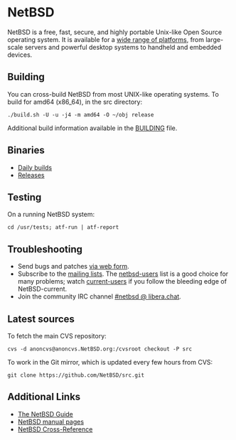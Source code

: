 NetBSD
======

NetBSD is a free, fast, secure, and highly portable Unix-like Open
Source operating system.  It is available for a [wide range of
platforms](https://wiki.NetBSD.org/ports/), from large-scale servers
and powerful desktop systems to handheld and embedded devices.

Building
--------

You can cross-build NetBSD from most UNIX-like operating systems.
To build for amd64 (x86_64), in the src directory:

    ./build.sh -U -u -j4 -m amd64 -O ~/obj release

Additional build information available in the [BUILDING](BUILDING) file.

Binaries
--------

- [Daily builds](https://nycdn.NetBSD.org/pub/NetBSD-daily/HEAD/latest/)
- [Releases](https://cdn.NetBSD.org/pub/NetBSD/)

Testing
-------

On a running NetBSD system:

    cd /usr/tests; atf-run | atf-report

Troubleshooting
---------------

- Send bugs and patches [via web form](https://www.NetBSD.org/cgi-bin/sendpr.cgi?gndb=netbsd).
- Subscribe to the [mailing lists](https://www.NetBSD.org/mailinglists/).
  The [netbsd-users](https://www.NetBSD.org/mailinglists/#netbsd-users) list is a good choice for many problems; watch [current-users](https://www.NetBSD.org/mailinglists/#current-users) if you follow the bleeding edge of NetBSD-current.
- Join the community IRC channel [#netbsd @ libera.chat](https://web.libera.chat/#netbsd).

Latest sources
--------------

To fetch the main CVS repository:

    cvs -d anoncvs@anoncvs.NetBSD.org:/cvsroot checkout -P src

To work in the Git mirror, which is updated every few hours from CVS:

    git clone https://github.com/NetBSD/src.git

Additional Links
----------------

- [The NetBSD Guide](https://www.NetBSD.org/docs/guide/en/)
- [NetBSD manual pages](https://man.NetBSD.org/)
- [NetBSD Cross-Reference](https://nxr.NetBSD.org/)
